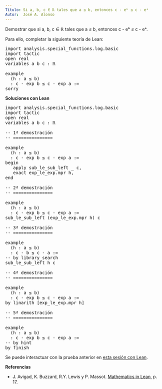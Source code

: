 ```yaml
---
Título: Si a, b, c ∈ ℝ tales que a ≤ b, entonces c - eᵇ ≤ c - eᵃ
Autor:  José A. Alonso
---
```


Demostrar que si a, b, c ∈ ℝ tales que a ≤ b, entonces c - eᵇ ≤ c - eᵃ.

Para ello, completar la siguiente teoría de Lean:

<pre lang="lean">
import analysis.special_functions.log.basic
import tactic
open real
variables a b c : ℝ

example
  (h : a ≤ b)
  : c - exp b ≤ c - exp a :=
sorry
</pre>
<!--more-->

<b>Soluciones con Lean</b>

<pre lang="lean">
import analysis.special_functions.log.basic
import tactic
open real
variables a b c : ℝ

-- 1ª demostración
-- ===============

example
  (h : a ≤ b)
  : c - exp b ≤ c - exp a :=
begin
   apply sub_le_sub_left _ c,
   exact exp_le_exp.mpr h,
end

-- 2ª demostración
-- ===============

example
  (h : a ≤ b)
  : c - exp b ≤ c - exp a :=
sub_le_sub_left (exp_le_exp.mpr h) c

-- 3ª demostración
-- ===============

example
  (h : a ≤ b)
  : c - b ≤ c - a :=
-- by library_search
sub_le_sub_left h c

-- 4ª demostración
-- ===============

example
  (h : a ≤ b)
  : c - exp b ≤ c - exp a :=
by linarith [exp_le_exp.mpr h]

-- 5ª demostración
-- ===============

example
  (h : a ≤ b)
  : c - exp b ≤ c - exp a :=
-- by hint
by finish
</pre>

Se puede interactuar con la prueba anterior en <a href="https://leanprover-community.github.io/lean-web-editor/#url=https://raw.githubusercontent.com/jaalonso/Calculemus/main/src/Desigualdad-con_exponencial_3.lean" rel="noopener noreferrer" target="_blank">esta sesión con Lean</a>.

<b>Referencias</b>

+ J. Avigad, K. Buzzard, R.Y. Lewis y P. Massot. [Mathematics in Lean](https://bit.ly/3U4UjBk), p. 17.
